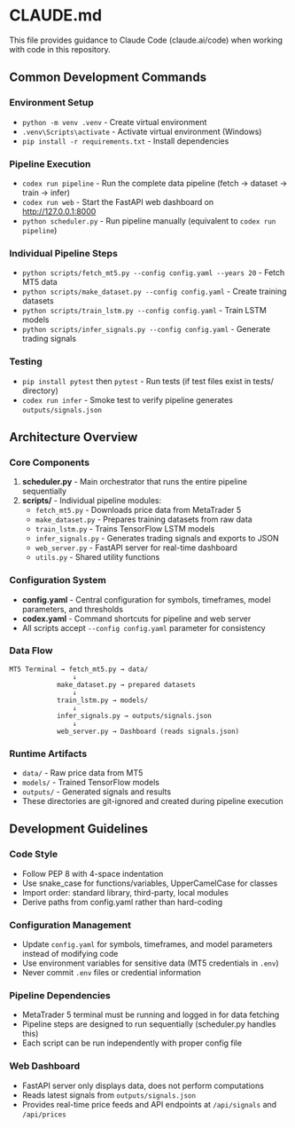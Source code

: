 # CLAUDE.md

This file provides guidance to Claude Code (claude.ai/code) when working with code in this repository.

## Common Development Commands

### Environment Setup
- `python -m venv .venv` - Create virtual environment
- `.venv\Scripts\activate` - Activate virtual environment (Windows)
- `pip install -r requirements.txt` - Install dependencies

### Pipeline Execution
- `codex run pipeline` - Run the complete data pipeline (fetch → dataset → train → infer)
- `codex run web` - Start the FastAPI web dashboard on http://127.0.0.1:8000
- `python scheduler.py` - Run pipeline manually (equivalent to `codex run pipeline`)

### Individual Pipeline Steps
- `python scripts/fetch_mt5.py --config config.yaml --years 20` - Fetch MT5 data
- `python scripts/make_dataset.py --config config.yaml` - Create training datasets
- `python scripts/train_lstm.py --config config.yaml` - Train LSTM models
- `python scripts/infer_signals.py --config config.yaml` - Generate trading signals

### Testing
- `pip install pytest` then `pytest` - Run tests (if test files exist in tests/ directory)
- `codex run infer` - Smoke test to verify pipeline generates `outputs/signals.json`

## Architecture Overview

### Core Components
1. **scheduler.py** - Main orchestrator that runs the entire pipeline sequentially
2. **scripts/** - Individual pipeline modules:
   - `fetch_mt5.py` - Downloads price data from MetaTrader 5
   - `make_dataset.py` - Prepares training datasets from raw data
   - `train_lstm.py` - Trains TensorFlow LSTM models
   - `infer_signals.py` - Generates trading signals and exports to JSON
   - `web_server.py` - FastAPI server for real-time dashboard
   - `utils.py` - Shared utility functions

### Configuration System
- **config.yaml** - Central configuration for symbols, timeframes, model parameters, and thresholds
- **codex.yaml** - Command shortcuts for pipeline and web server
- All scripts accept `--config config.yaml` parameter for consistency

### Data Flow
```
MT5 Terminal → fetch_mt5.py → data/
                ↓
            make_dataset.py → prepared datasets
                ↓
            train_lstm.py → models/
                ↓
            infer_signals.py → outputs/signals.json
                ↓
            web_server.py → Dashboard (reads signals.json)
```

### Runtime Artifacts
- `data/` - Raw price data from MT5
- `models/` - Trained TensorFlow models
- `outputs/` - Generated signals and results
- These directories are git-ignored and created during pipeline execution

## Development Guidelines

### Code Style
- Follow PEP 8 with 4-space indentation
- Use snake_case for functions/variables, UpperCamelCase for classes
- Import order: standard library, third-party, local modules
- Derive paths from config.yaml rather than hard-coding

### Configuration Management
- Update `config.yaml` for symbols, timeframes, and model parameters instead of modifying code
- Use environment variables for sensitive data (MT5 credentials in `.env`)
- Never commit `.env` files or credential information

### Pipeline Dependencies
- MetaTrader 5 terminal must be running and logged in for data fetching
- Pipeline steps are designed to run sequentially (scheduler.py handles this)
- Each script can be run independently with proper config file

### Web Dashboard
- FastAPI server only displays data, does not perform computations
- Reads latest signals from `outputs/signals.json`
- Provides real-time price feeds and API endpoints at `/api/signals` and `/api/prices`